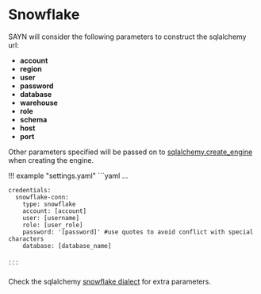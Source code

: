 # Snowflake

SAYN will consider the following parameters to construct the sqlalchemy url:

- **account**
- **region**
- **user**
- **password**
- **database**
- **warehouse**
- **role**
- **schema**
- **host**
- **port**

Other parameters specified will be passed on to
[sqlalchemy.create_engine](https://docs.sqlalchemy.org/en/13/core/engines.html#sqlalchemy.create_engine)
when creating the engine.

!!! example "settings.yaml"
    ```yaml
    ...

    credentials:
      snowflake-conn:
        type: snowflake
        account: [account]
        user: [username]
        role: [user_role]
        password: '[password]' #use quotes to avoid conflict with special characters
        database: [database_name]

    ...
    ```

Check the sqlalchemy [snowflake dialect](https://docs.snowflake.com/en/user-guide/sqlalchemy.html)
for extra parameters.
